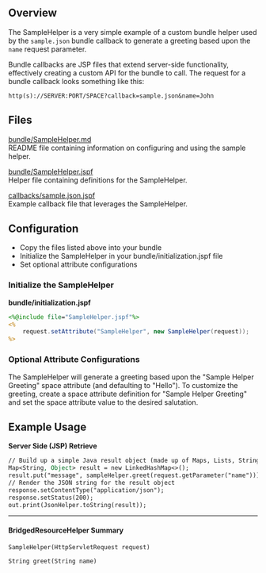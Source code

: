 ## Overview

The SampleHelper is a very simple example of a custom bundle helper used by the `sample.json` bundle callback to generate a greeting based upon the `name` request parameter.

Bundle callbacks are JSP files that extend server-side functionality, effectively creating a custom API for the bundle to call.  The request for a bundle callback looks something like this:

```
http(s)://SERVER:PORT/SPACE?callback=sample.json&name=John
```

## Files

[bundle/SampleHelper.md](SampleHelper.md)  
README file containing information on configuring and using the sample helper.

[bundle/SampleHelper.jspf](SampleHelper.jspf)  
Helper file containing definitions for the SampleHelper.

[callbacks/sample.json.jspf](../callbacks/sample.json.jspf)  
Example callback file that leverages the SampleHelper.

## Configuration

* Copy the files listed above into your bundle
* Initialize the SampleHelper in your bundle/initialization.jspf file
* Set optional attribute configurations

### Initialize the SampleHelper

**bundle/initialization.jspf**
```jsp
<%@include file="SampleHelper.jspf"%>
<%
    request.setAttribute("SampleHelper", new SampleHelper(request));
%>
```

### Optional Attribute Configurations
The SampleHelper will generate a greeting based upon the "Sample Helper Greeting" space attribute (and defaulting to "Hello").  To customize the greeting, create a space attribute definition for "Sample Helper Greeting" and set the space attribute value to the desired salutation.

## Example Usage

**Server Side (JSP) Retrieve**
```jsp
// Build up a simple Java result object (made up of Maps, Lists, Strings, Dates, and Numbers)
Map<String, Object> result = new LinkedHashMap<>();
result.put("message", sampleHelper.greet(request.getParameter("name")));
// Render the JSON string for the result object
response.setContentType("application/json");
response.setStatus(200);
out.print(JsonHelper.toString(result));
```

---

#### BridgedResourceHelper Summary

`SampleHelper(HttpServletRequest request)`

`String greet(String name)`  
